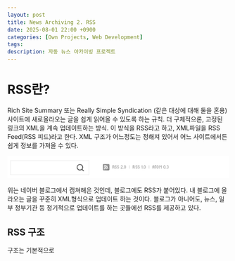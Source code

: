 ```yaml
---
layout: post
title: News Archiving 2. RSS
date: 2025-08-01 22:00 +0900
categories: [Own Projects, Web Development]
tags:
description: 자동 뉴스 아카이빙 프로젝트
---
```


# RSS란?
Rich Site Summary 또는 Really Simple Syndication (같은 대상에 대해 둘을 혼용)
사이트에 새로올라오는 글을 쉽게 읽어올 수 있도록 하는 규칙. 더 구체적으론, 고정된 링크의 XML을 계속 업데이트하는 방식. 이 방식을 RSS라고 하고, XML파일을 RSS Feed(RSS 피드)라고 한다. XML 구조가 어느정도는 정해져 있어서 어느 사이트에서든 쉽게 정보를 가져올 수 있다.

![rssExample](../assets/img/postimgs/blog_rss.png)

위는 네이버 블로그에서 캡쳐해온 것인데, 블로그에도 RSS가 붙어있다. 내 블로그에 올라오는 글을 꾸준히 XML형식으로 업데이트 하는 것이다. 블로그가 아니어도, 뉴스, 일부 정부기관 등 정기적으로 업데이트를 하는 곳들에선 RSS를 제공하고 있다.


## RSS 구조
구조는 기본적으로 <title>(제목), <link>(해당 글에 연결된 링크) <guid>(식별자) <pubDate>(발행일) 등이 있는 것 같다. 발행하는 곳마다 그 외에는 조금씩은 다른데 뉴스에는 summary, 블로그에는 category, description 등이 더 있었다.

## 누가 만든걸까?
RSS는 Netscape라는 미국의 인터넷 소프트웨어, 통신 회사에서 만들었다. Netscape라는 회사는 지금은 안 유명하지만 World Wide Web의 초기인 1995~1996년에는 netscape navigator가 웹 브라우저의 표준이라고 할 수 있을 정도로 큰 회사였다. 그러나 Microsoft가 windows에 internet explorer를 끼워넣어 팔면서 netscape 점유율이 추락했다. 1998년 오픈소스로 정책을 변경하게 되어 이를 바탕으로 모질라(Mozilla)가 탄생했고, 이걸 지금은 파이어폭스(Firefox)가 계승하였다.

사실 RSS같은 통신의 표준을 만들고 싶어한 건 1997년 W3C(World Wide Web Consortium)에서 먼저 나왔다. 그들은 RDF라는 Resource Description Framework라는 걸 만들었는데, 메타데이터(언어, 제목, 작성자, 작성일 등)를 Markup으로 규격화하려는 시도였다.

근데 RSS라는 이름은 Netscape가 만들었다. 그들 역시 통일된 XML 포맷으로 여러가지 뉴스나 정보를 이동시키고 싶어했다. RDF보다 단순한 버전을 추구했다. 그래서 1999년에 RSS 0.90을 처음으로 발표한다. 얼마 지나지 않아 0.91버전을 이어서 발표했다. 그러나 기존 목적에 비해 너무 복잡해진다는 이유로 Netscape의 RSS팀은 더이상 개발을 포기했다.

그러던 와중.. 비슷한 시기에 Userland software의 Dave Winer가 RSS0.91을 같이 발표한다..! 그니까 오피셜 RSS 0.91이 두개인 것이다! 이때부터 RSS는 여러 형식이 혼용되어 사용된다.

지금은 컴퓨터 관련 서적 출판사로 유명한 O'Reilly Media는 오픈소스 커뮤니티에도 많은 기여를 해왔다. 그런 O'Reilly Media의 개발자들+@는 RSS를 다양한 정보를 표현할 수 있도록 확장 가능하고, 통일시켜 만들고 싶었다. 그래서 그들은 2000년, RDF의 특징들을 더 많이 사용한 RSS 1.0을 발표한다.
근데 또 Userland에서 단순화를 추구하며 RSS 2.0을 발표한다.


## 그 이후..
RSS 1.0은 RDF와 메타데이터 확장을 위해 표준화 시도를 했고, RSS 2.0은 단순화와 호환성을 강조했으나, 두 진영이 합의하지 못했다.
각자 사양을 발표하고, 어느 한 곳에서 공식적으로 RSS 전체를 대표하지 않았기 때문에 여러 버전이 병렬적으로 존재하게 되었다. 그래서 RSS는 어느정도 큰 공통점이 있지만 명확한 표준이 존재하진 않는다.


## Atom
애니메이션이 아니다. 갑자기 무슨말이냐면, 위 블로그 캡쳐를 보면 RSS 옆에 Atom이라고 적혀있는데, 이것도 RSS와 비슷한 방식이다. RSS의 비표준화로 인해 IETF가 공식적으로 표준화 한 웹피드 포맷이 바로 Atom이다. 그럼에도 여전히 가장 널리 쓰이는 것은 RSS2.0이다.


## 팟캐스트와의 관계
RSS 설명을 읽다보면 팟캐스트라는 단어와 같이 사용된다. 우선 팟캐스트란 인터넷으로 배포되는 라디오라고 생각하면 된다. 이게 RSS로 배포된다. XML안에 제목, 설명, 오디오 파일 위치 등을 넣어서 팟캐스트 플랫폼(스포티파이, 유튜브뮤직, 애플팟캐스트 등)에 한 번에 등록할 수 있다고 한다. 이 덕분에 개방형 미디어가 되었다고 한다.


## RSS를 어떻게 이용할 수 있을까
Python 라이브러리 중 'feedparser'가 있는데, 요놈이 RSS와 Atom피드를 파싱해서 파이썬 딕셔너리로 변환해준다. 다른 언어들에도 라이브러리가 있다. 이를 이용해서 프로젝트를 구현할 수 있다.


## 그래서?
내 프로젝트에선 
1. 뉴스를 RSS를 이용하여 크롤링해온다.
2. 제목, 링크, 요약, 발행일을 뽑아서 저장하고, liked(내가 누를 것), seen(내가 본 것) 등의 정보를 추가적으로 저장한다.
3. UI 상에서 선별적으로 보여준다.
를 진행할 것이다.


#### reference
https://www.kisa.or.kr/702
https://www.rss-specifications.com/history-rss.htm
